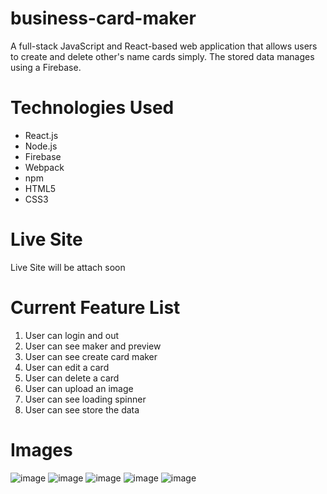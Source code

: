 # business-card-maker
A full-stack JavaScript and React-based web application that allows users to create and delete other's name cards simply. The stored data manages using a Firebase.

# Technologies Used
* React.js
* Node.js
* Firebase
* Webpack
* npm
* HTML5
* CSS3

# Live Site
Live Site will be attach soon

# Current Feature List
1. User can login and out
2. User can see maker and preview
3. User can see create card maker
4. User can edit a card
5. User can delete a card
6. User can upload an image
7. User can see loading spinner
8. User can see store the data

# Images
![image](https://user-images.githubusercontent.com/68725614/134992655-8e7250c4-eefb-4c96-886a-e79186534c1f.png)
![image](https://user-images.githubusercontent.com/68725614/134992496-95e3fb2b-1625-4cea-97f3-fbb83490fa18.png)
![image](https://user-images.githubusercontent.com/68725614/134992571-63868cc0-a094-43e9-b984-cd56b21e8dbf.png)
![image](https://user-images.githubusercontent.com/68725614/134992607-c0ed1857-c0b1-45ae-bc61-7e8014c9cd1d.png)
![image](https://user-images.githubusercontent.com/68725614/134992520-d160579d-9990-40fa-9b95-3ec9b0b0ecee.png)
